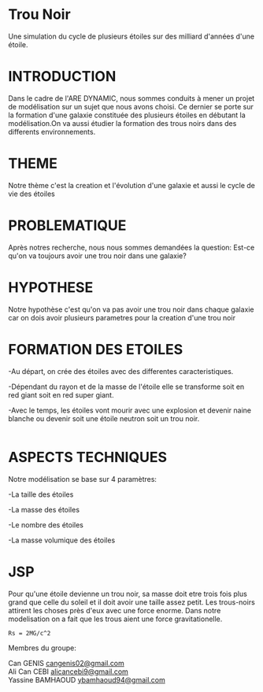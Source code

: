 # Trou Noir

Une simulation du cycle de plusieurs étoiles sur des milliard d'années d'une étoile.

# INTRODUCTION

Dans le cadre de l'ARE DYNAMIC, nous sommes conduits à mener un projet de modélisation sur un sujet que nous avons choisi. Ce dernier se porte sur la formation d'une galaxie constituée des plusieurs étoiles en débutant la modélisation.On va aussi étudier la formation des trous noirs dans des differents environnements.

# THEME

Notre thème c'est la creation et l'évolution d'une galaxie et aussi le cycle de vie des étoiles

# PROBLEMATIQUE

Après notres recherche, nous nous sommes demandées la question: Est-ce qu'on va toujours avoir une trou noir dans une galaxie?

# HYPOTHESE 

Notre hypothèse c'est qu'on va pas avoir une trou noir dans chaque galaxie car on dois avoir plusieurs parametres pour la creation d'une trou noir 




# FORMATION DES ETOILES
-Au départ, on crée des étoiles avec des differentes caracteristiques.

-Dépendant du rayon et de la masse de l'étoile elle se transforme soit en red giant soit en red super giant.

-Avec le temps, les étoiles vont mourir avec une explosion et devenir naine blanche ou devenir soit une étoile neutron soit  un trou noir.

<a href="https://zupimages.net/viewer.php?id=22/13/wqrb.jpg"><img src="https://zupimages.net/up/22/13/wqrb.jpg" alt="" /></a>

# ASPECTS TECHNIQUES
Notre modélisation se base sur 4 paramètres:

-La taille des étoiles

-La masse des étoiles

-Le nombre des étoiles

-La masse volumique des étoiles

# JSP

Pour qu'une étoile devienne un trou noir, sa masse doit etre trois fois plus grand que celle du soleil et il doit avoir une taille assez petit. Les trous-noirs attirent les choses près d'eux avec une force enorme. Dans notre modelisation on a fait  que les trous aient une force gravitationelle.

`Rs = 2MG/c^2`


Membres du groupe:

Can GENIS cangenis02@gmail.com                       
Ali Can CEBI alicancebi9@gmail.com                     
Yassine BAMHAOUD ybamhaoud94@gmail.com



